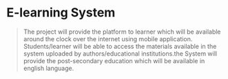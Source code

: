 # E-learning System
> The project will provide the platform to learner which will be available around the clock over the internet using mobile application. 
Students/learner will be able to access the materials available in the system uploaded by authors/educational institutions.the System
will provide the post-secondary education which will be available in english language. 
 
 